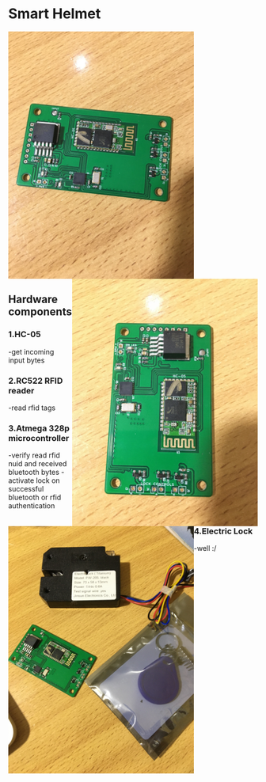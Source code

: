 # Smart Helmet

<img align="center" src="https://github.com/DanNduati/smart-helmet/blob/main/images/smartHelmet0.JPG" height="500">
<img align="right" height="500" src="https://github.com/DanNduati/smart-helmet/blob/main/images/smartHelmet1.JPG">
<img align="left" src="https://github.com/DanNduati/smart-helmet/blob/main/images/smartHelmet2.JPG" height="500">


## Hardware components 

### 1.HC-05
-get incoming input bytes

### 2.RC522 RFID reader
-read rfid tags

### 3.Atmega 328p microcontroller
-verify read rfid nuid and received bluetooth bytes
-activate lock on successful bluetooth or rfid authentication

### 4.Electric Lock
-well :/
